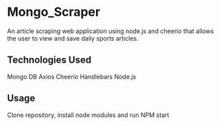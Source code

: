 # Mongo_Scraper

An article scraping web application using node.js and cheerio that allows the user to view and save daily sports articles.

## Technologies Used

Mongo DB
Axios
Cheerio
Handlebars
Node.js


## Usage

Clone repository, install node modules and run NPM start 
